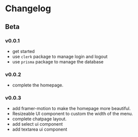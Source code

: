 # Changelog

## Beta

### v0.0.1

- get started
- use `clerk` package to manage login and logout
- use `prisma` package to manage the database


### v0.0.2

- complete the homepage.

### v0.0.3

- add framer-motion to make the homepage more beautiful.
- Resizeable UI component to custom the width of the menu.
- complete chatpage layout.
- add select ui component
- add textarea ui component
